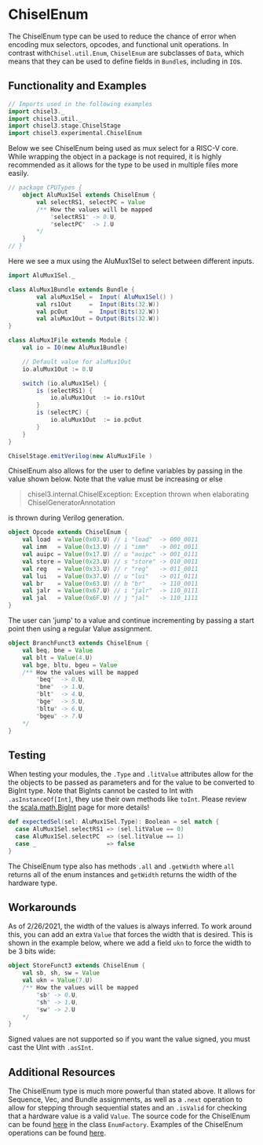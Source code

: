 # ChiselEnum

The ChiselEnum type can be used to reduce the chance of error when encoding mux selectors, opcodes, and functional unit operations. In contrast with`Chisel.util.Enum`, `ChiselEnum` are subclasses of `Data`, which means that they can be used to define fields in `Bundle`s, including in `IO`s.


## Functionality and Examples

```scala mdoc
// Imports used in the following examples
import chisel3._
import chisel3.util._
import chisel3.stage.ChiselStage
import chisel3.experimental.ChiselEnum
```

Below we see ChiselEnum being used as mux select for a RISC-V core. While wrapping the object in a package is not required, it is highly recommended as it allows for the type to be used in multiple files more easily. 

```scala mdoc
// package CPUTypes {
    object AluMux1Sel extends ChiselEnum {
        val selectRS1, selectPC = Value
        /** How the values will be mapped
            "selectRS1" -> 0.U,
            "selectPC"  -> 1.U
        */
    }
// }
```

Here we see a mux using the AluMux1Sel to select between different inputs. 

```scala mdoc
import AluMux1Sel._

class AluMux1Bundle extends Bundle {
        val aluMux1Sel =  Input( AluMux1Sel() )
        val rs1Out     =  Input(Bits(32.W))
        val pcOut      =  Input(Bits(32.W))
        val aluMux1Out = Output(Bits(32.W))
}

class AluMux1File extends Module {
    val io = IO(new AluMux1Bundle)

    // Default value for aluMux1Out
    io.aluMux1Out := 0.U

    switch (io.aluMux1Sel) {
        is (selectRS1) {
            io.aluMux1Out  := io.rs1Out
        }
        is (selectPC) {
            io.aluMux1Out  := io.pcOut
        }
    }
}
```
```scala mdoc:verilog
ChiselStage.emitVerilog(new AluMux1File )
```

ChiselEnum also allows for the user to define variables by passing in the value shown below. Note that the value must be increasing or else 

 > chisel3.internal.ChiselException: Exception thrown when elaborating ChiselGeneratorAnnotation

is thrown during Verilog generation.

```scala mdoc
object Opcode extends ChiselEnum {
    val load  = Value(0x03.U) // i "load"  -> 000_0011
    val imm   = Value(0x13.U) // i "imm"   -> 001_0011
    val auipc = Value(0x17.U) // u "auipc" -> 001_0111
    val store = Value(0x23.U) // s "store" -> 010_0011
    val reg   = Value(0x33.U) // r "reg"   -> 011_0011
    val lui   = Value(0x37.U) // u "lui"   -> 011_0111
    val br    = Value(0x63.U) // b "br"    -> 110_0011
    val jalr  = Value(0x67.U) // i "jalr"  -> 110_0111
    val jal   = Value(0x6F.U) // j "jal"   -> 110_1111
}
```

The user can 'jump' to a value and continue incrementing by passing a start point then using a regular Value assignment. 

```scala mdoc
object BranchFunct3 extends ChiselEnum {
    val beq, bne = Value
    val blt = Value(4.U)
    val bge, bltu, bgeu = Value
    /** How the values will be mapped
        "beq"  -> 0.U,
        "bne"  -> 1.U,
        "blt"  -> 4.U,
        "bge"  -> 5.U,
        "bltu" -> 6.U,
        "bgeu" -> 7.U
    */
}
```

## Testing

When testing your modules, the `.Type` and `.litValue` attributes allow for the the objects to be passed as parameters and for the value to be converted to BigInt type. Note that BigInts cannot be casted to Int with `.asInstanceOf[Int]`, they use their own methods like `toInt`. Please review the [scala.math.BigInt](https://www.scala-lang.org/api/2.12.5/scala/math/BigInt.html) page for more details!

```scala mdoc
def expectedSel(sel: AluMux1Sel.Type): Boolean = sel match {
  case AluMux1Sel.selectRS1 => (sel.litValue == 0)
  case AluMux1Sel.selectPC  => (sel.litValue == 1)
  case _                    => false
}
```

The ChiselEnum type also has methods `.all` and `.getWidth` where `all` returns all of the enum instances and `getWidth` returns the width of the hardware type.

## Workarounds

As of 2/26/2021, the width of the values is always inferred. To work around this, you can add an extra `Value` that forces the width that is desired. This is shown in the example below, where we add a field `ukn` to force the width to be 3 bits wide: 

```scala mdoc
object StoreFunct3 extends ChiselEnum {
    val sb, sh, sw = Value
    val ukn = Value(7.U)
    /** How the values will be mapped
        "sb" -> 0.U,
        "sh" -> 1.U,
        "sw" -> 2.U
    */
}
```

Signed values are not supported so if you want the value signed, you must cast the UInt with `.asSInt`.

## Additional Resources

The ChiselEnum type is much more powerful than stated above. It allows for Sequence, Vec, and Bundle assignments, as well as a `.next` operation to allow for stepping through sequential states and an `.isValid` for checking that a hardware value is a valid `Value`. The source code for the ChiselEnum can be found [here](https://github.com/chipsalliance/chisel3/blob/2a96767097264eade18ff26e1d8bce192383a190/core/src/main/scala/chisel3/StrongEnum.scala) in the class `EnumFactory`. Examples of the ChiselEnum operations can be found [here](https://github.com/chipsalliance/chisel3/blob/dd6871b8b3f2619178c2a333d9d6083805d99e16/src/test/scala/chiselTests/StrongEnum.scala).
